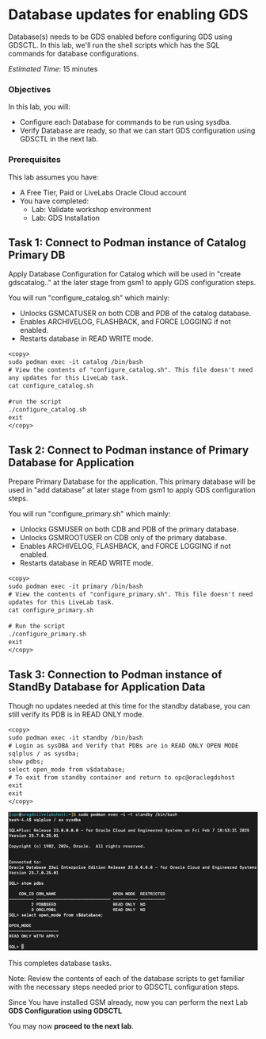 # Database updates for enabling GDS

Database(s) needs to be GDS enabled before configuring GDS using GDSCTL. In this lab, we'll run the shell scripts which has the SQL commands for database configurations.

*Estimated Time*:  15 minutes

### Objectives

In this lab, you will:

* Configure each Database for commands to be run using sysdba.
* Verify Database are ready, so that we can start GDS configuration using GDSCTL in the next lab.

### Prerequisites
This lab assumes you have:
* A Free Tier, Paid or LiveLabs Oracle Cloud account
* You have completed:
    * Lab: Validate workshop environment
    * Lab: GDS Installation

## 
## Task 1: Connect to Podman instance of Catalog Primary DB

Apply Database Configuration for Catalog which will be used in "create gdscatalog.." at the later stage from gsm1 to apply GDS configuration steps.

You will run "configure_catalog.sh" which mainly:
*   Unlocks GSMCATUSER on both CDB and PDB of the catalog database.
*   Enables ARCHIVELOG, FLASHBACK, and FORCE LOGGING if not enabled.
*   Restarts database in READ WRITE mode.

```
<copy>
sudo podman exec -it catalog /bin/bash
# View the contents of "configure_catalog.sh". This file doesn't need any updates for this LiveLab task.
cat configure_catalog.sh

#run the script
./configure_catalog.sh
exit
</copy>
```

## Task 2: Connect to Podman instance of Primary Database for Application

Prepare Primary Database for the application. This primary database will be used in "add database" at later stage from gsm1 to apply GDS configuration steps.

You will run "configure_primary.sh" which mainly:
*   Unlocks GSMUSER on both CDB and PDB of the primary database.
*   Unlocks GSMROOTUSER on CDB only of the primary database.
*   Enables ARCHIVELOG, FLASHBACK, and FORCE LOGGING if not enabled.
*   Restarts database in READ WRITE mode.

```
<copy>
sudo podman exec -it primary /bin/bash
# View the contents of "configure_primary.sh". This file doesn't need updates for this LiveLab task.
cat configure_primary.sh

# Run the script
./configure_primary.sh
exit
</copy>
```

## Task 3: Connection to Podman instance of StandBy Database for Application Data

Though no updates needed at this time for the standby database, you can still verify its PDB is in READ ONLY mode.

```nohighlighting
<copy>
sudo podman exec -it standby /bin/bash
# Login as sysDBA and Verify that PDBs are in READ ONLY OPEN MODE 
sqlplus / as sysdba;
show pdbs;
select open_mode from v$database;
# To exit from standby container and return to opc@oraclegdshost
exit
exit
</copy>
```

![standby-verify](./images/standby-verify.png " ")

This completes database tasks.

Note: Review the contents of each of the database scripts to get familiar with the necessary steps needed prior to GDSCTL configuration steps.

Since You have installed GSM already, now you can perform the next Lab **GDS Configuration using GDSCTL**

You may now **proceed to the next lab**.
